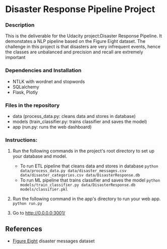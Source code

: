 # Disaster Response Pipeline Project

### Description
This is the deliverable for the Udacity project:Disaster Response Pipeline.
It demonstates a NLP pipeline based on the Figure Eight dataset. The challenge in this project is that disasters are very infrequent events, hence the classes are unbalanced and precision and recall are extremely important 

### Dependencies and Installation
- NTLK with wordnet and stopwords
- SQLalchemy
- Flask, Plotly

###  Files in the repository
- data (process_data.py: cleans data and stores in database)  
- models (train_classifier.py:  trains classifier and saves the model)
- app (run.py: runs the web dashboard)


### Instructions:
1. Run the following commands in the project's root directory to set up your database and model.

    - To run ETL pipeline that cleans data and stores in database
        `python data/process_data.py data/disaster_messages.csv data/disaster_categories.csv data/DisasterResponse.db`
    - To run ML pipeline that trains classifier and saves the model
        `python models/train_classifier.py data/DisasterResponse.db models/classifier.pkl`

2. Run the following command in the app's directory to run your web app.
    `python run.py`

3. Go to http://0.0.0.0:3001/

## References
* [Figure Eight](https://www.figure-eight.com/) disaster messages dataset 


